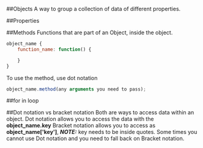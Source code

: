 ##Objects
A way to group a collection of data of different properties.

##Properties

##Methods
Functions that are part of an Object, inside the object.
```javascript
object_name {
    function_name: function() {

    }
}
```
To use the method, use dot notation
```javascript
object_name.method(any arguments you need to pass);
```

##for in loop

##Dot notation vs bracket notation
Both are ways to access data within an object.
Dot notation allows you to access the data with the **object_name.key**
Bracket notation allows you to access as **object_name['key']**, **_NOTE:_** key needs to be inside quotes.
Some times you cannot use Dot notation and you need to fall back on Bracket notation.

